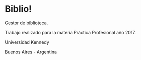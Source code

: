 # Biblio!
Gestor de biblioteca.

Trabajo realizado para la materia Práctica Profesional año 2017.


Universidad Kennedy

Buenos Aires - Argentina
